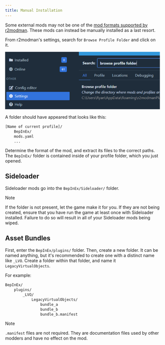 ```yaml
---
title: Manual Installation
---
```


Some external mods may not be one of the [mod formats supported by r2modman](importing.md#supported-formats). These mods can instead be manually installed as a last resort.

From r2modman's settings, search for `Browse Profile Folder` and click on it.

![browse profile folder](../images/r2modman/settings/browse_profile_folder.png)

A folder should have appeared that looks like this:

```text
[Name of current profile]/
    BepInEx/
    mods.yaml
    ...
```

Determine the format of the mod, and extract its files to the correct paths. The `BepInEx/` folder is contained inside of your profile folder, which you just opened.

## Sideloader

Sideloader mods go into the `BepInEx/Sideloader/` folder.

> [!NOTE]
> If the folder is not present, let the game make it for you. If they are not being created, ensure that you have run the game at least once with Sideloader installed. Failure to do so will result in all of your Sideloader mods being wiped.

## Asset Bundles

First, enter the `BepInEx/plugins/` folder. Then, create a new folder. It can be named anything, but it's recommended to create one with a distinct name like `_LVO`. Create a folder within that folder, and name it `LegacyVirtualObjects`.

For example:

```text
BepInEx/
    plugins/
        _LVO/
            LegacyVirtualObjects/
                bundle_a
                bundle_b
                bundle_b.manifest
```

> [!NOTE]
> `.manifest` files are not required. They are documentation files used by other modders and have no effect on the mod.
